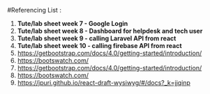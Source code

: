 #Referencing List :

1. __Tute/lab sheet week 7 - Google Login__
1. __Tute/lab sheet week 8 - Dashboard for helpdesk and tech user__
1. __Tute/lab sheet week 9 - calling Laravel API from react__
1. __Tute/lab sheet week 10 - calling firebase API from react__
1. https://getbootstrap.com/docs/4.0/getting-started/introduction/ 
1. https://bootswatch.com/
1. https://getbootstrap.com/docs/4.0/getting-started/introduction/ 
1. https://bootswatch.com/
1. https://jpuri.github.io/react-draft-wysiwyg/#/docs?_k=jjqinp






    

    